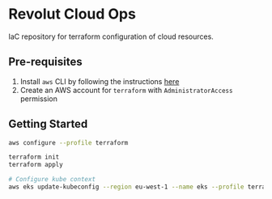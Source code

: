 # Revolut Cloud Ops

IaC repository for terraform configuration of cloud resources.

## Pre-requisites

1. Install `aws` CLI by following the instructions [here](https://docs.aws.amazon.com/cli/latest/userguide/getting-started-install.html)
2. Create an AWS account for `terraform` with `AdministratorAccess` permission

## Getting Started
```bash
aws configure --profile terraform

terraform init
terraform apply

# Configure kube context
aws eks update-kubeconfig --region eu-west-1 --name eks --profile terraform
```
